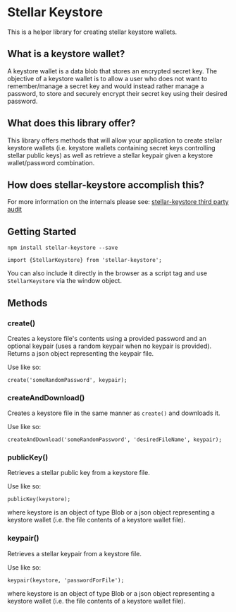 # Stellar Keystore

This is a helper library for creating stellar keystore wallets.

## What is a keystore wallet?
A keystore wallet is a data blob that stores an encrypted secret key. The objective of a keystore wallet is to allow a user who does not want to remember/manage a secret key
and would instead rather manage a password, to store and securely encrypt their secret key using their desired password.

## What does this library offer?
This library offers methods that will allow your application to create stellar keystore wallets (i.e. keystore wallets containing secret keys controlling stellar public keys)
as well as retrieve a stellar keypair given a keystore wallet/password combination.

## How does stellar-keystore accomplish this?
For more information on the internals please see:
[stellar-keystore third party audit](https://github.com/stellarport/stellar-keystore/audit.pdf)

## Getting Started

```
npm install stellar-keystore --save
```

```
import {StellarKeystore} from 'stellar-keystore';
```

You can also include it directly in the browser as a script tag and use `StellarKeystore` via the window object.

## Methods

### create()
Creates a keystore file's contents using a provided password and an optional keypair (uses a random keypair when no keypair is provided). Returns a json object representing the keypair file.

Use like so:
```
create('someRandomPassword', keypair);
```

### createAndDownload()
Creates a keystore file in the same manner as `create()` and downloads it.

Use like so:
```
createAndDownload('someRandomPassword', 'desiredFileName', keypair);
```

### publicKey()
Retrieves a stellar public key from a keystore file.

Use like so:
```
publicKey(keystore);
```
where keystore is an object of type Blob or a json object representing a keystore wallet (i.e. the file contents of a keystore wallet file).

### keypair()
Retrieves a stellar keypair from a keystore file.

Use like so:
```
keypair(keystore, 'passwordForFile');
```
where keystore is an object of type Blob or a json object representing a keystore wallet (i.e. the file contents of a keystore wallet file).
